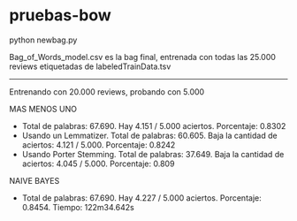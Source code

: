 # pruebas-bow

python newbag.py

Bag_of_Words_model.csv es la bag final, entrenada con todas las 25.000 reviews etiquetadas de labeledTrainData.tsv

- - - - 
Entrenando con 20.000 reviews, probando con 5.000

MAS MENOS UNO
- Total de palabras: 67.690. Hay 4.151 / 5.000 aciertos. Porcentaje: 0.8302
- Usando un Lemmatizer. Total de palabras: 60.605. Baja la cantidad de aciertos: 4.121 / 5.000. Porcentaje: 0.8242
- Usando Porter Stemming. Total de palabras: 37.649. Baja la cantidad de aciertos: 4.045 / 5.000. Porcentaje: 0.809

NAIVE BAYES 
- Total de palabras: 67.690. Hay 4.227 / 5.000 aciertos. Porcentaje: 0.8454. Tiempo: 122m34.642s
